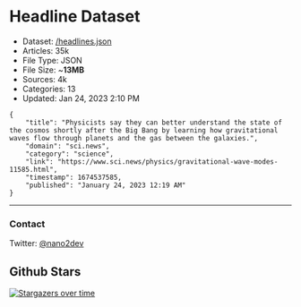 # Headline Dataset

- Dataset: [/headlines.json](https://raw.githubusercontent.com/fwd/news/master/headlines.json) 
- Articles: 35k
- File Type: JSON
- File Size: ~**13MB**
- Sources: 4k
- Categories: 13
- Updated: Jan 24, 2023 2:10 PM

```
{
    "title": "Physicists say they can better understand the state of the cosmos shortly after the Big Bang by learning how gravitational waves flow through planets and the gas between the galaxies.",
    "domain": "sci.news",
    "category": "science",
    "link": "https://www.sci.news/physics/gravitational-wave-modes-11585.html",
    "timestamp": 1674537585,
    "published": "January 24, 2023 12:19 AM"
}
```

---

### Contact 

Twitter: [@nano2dev](https://twitter.com/nano2dev)

## Github Stars

[![Stargazers over time](https://starchart.cc/fwd/news.svg)](https://starchart.cc/fwd/news)

